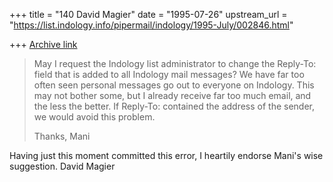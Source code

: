 +++
title = "140 David Magier"
date = "1995-07-26"
upstream_url = "https://list.indology.info/pipermail/indology/1995-July/002846.html"

+++
[Archive link](https://list.indology.info/pipermail/indology/1995-July/002846.html)

> 
> May I request the Indology list administrator
> to change the Reply-To: field that is added
> to all Indology mail messages? We have far too
> often seen personal messages go out to everyone
> on Indology. This may not bother some, but I
> already receive far too much email, and the 
> less the better.  If Reply-To: contained the
> address of the sender, we would avoid this
> problem.
> 
> Thanks,
> Mani
>  
> 

Having just this moment committed this error, I heartily endorse Mani's
wise suggestion.    David Magier





